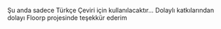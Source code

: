  Şu anda sadece Türkçe Çeviri için kullanılacaktır...
 Dolaylı katkılarından dolayı Floorp projesinde teşekkür ederim
